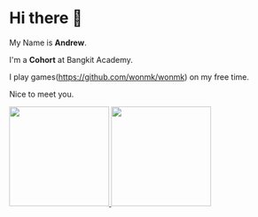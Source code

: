 # Hi there 👋

My Name is **Andrew**.

I'm a **Cohort** at Bangkit Academy.

I play games(https://github.com/wonmk/wonmk) on my free time.

Nice to meet you.

<p align="left">
<a href="https://github.com/wonmk">
  <img height="180em" src="https://github-readme-stats-eight-theta.vercel.app/api?username=wonmk&show_icons=true&theme=algolia&include_all_commits=true&count_private=true"/>
  <img height="180em" src="https://github-readme-stats-eight-theta.vercel.app/api/top-langs/?username=wonmk&layout=compact&langs_count=8&theme=algolia"/>
</a>
</p>
